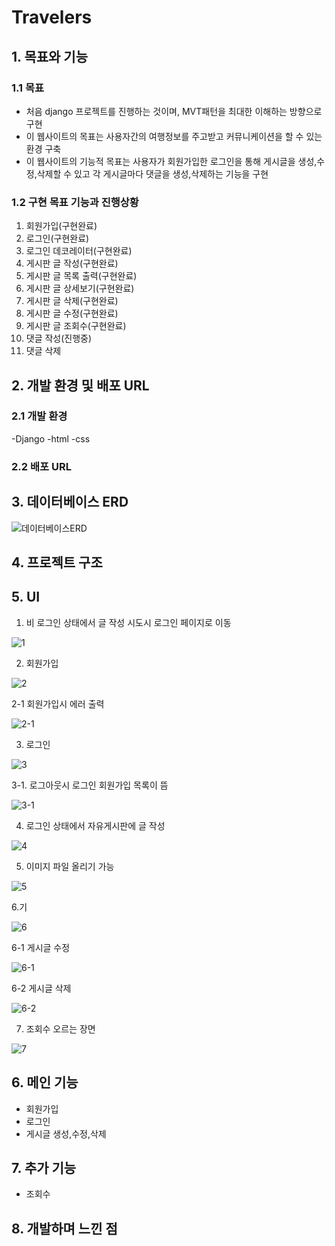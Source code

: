 # Travelers

## 1. 목표와 기능

### 1.1 목표
- 처음 django 프로젝트를 진행하는 것이며, MVT패턴을 최대한 이해하는 방향으로 구현
- 이 웹사이트의 목표는 사용자간의 여행정보를 주고받고 커뮤니케이션을 할 수 있는 환경 구축
- 이 웹사이트의 기능적 목표는 사용자가 회원가입한 로그인을 통해 게시글을 생성,수정,삭제할 수 있고 각 게시글마다 댓글을 생성,삭제하는 기능을 구현

### 1.2 구현 목표 기능과 진행상황

1. 회원가입(구현완료)
2. 로그인(구현완료)
3. 로그인 데코레이터(구현완료)
4. 게시판 글 작성(구현완료)
5. 게시판 글 목록 출력(구현완료)
6. 게시판 글 상세보기(구현완료)
7. 게시판 글 삭제(구현완료)
8. 게시판 글 수정(구현완료)
9. 게시판 글 조회수(구현완료)
10. 댓글 작성(진행중)
11. 댓글 삭제

## 2. 개발 환경 및 배포 URL
### 2.1 개발 환경
-Django
-html
-css

### 2.2 배포 URL

## 3. 데이터베이스 ERD


![데이터베이스ERD](https://github.com/k2h2j3/Orme_djangoproject/assets/74819625/95091afb-3194-4093-955a-735381fdd837)


## 4. 프로젝트 구조

## 5. UI

1. 비 로그인 상태에서 글 작성 시도시 로그인 페이지로 이동

   
![1](https://github.com/k2h2j3/Orme_djangoproject/assets/74819625/03409500-339f-4226-8d08-ad472433f62f)


2. 회원가입

   
![2](https://github.com/k2h2j3/Orme_djangoproject/assets/74819625/b62ae0ef-2287-47d6-80f8-dc9fe650732b)


2-1 회원가입시 에러 출력


![2-1](https://github.com/k2h2j3/Orme_djangoproject/assets/74819625/27749c0f-1543-4133-8c64-15d5fab3137a)


3. 로그인


![3](https://github.com/k2h2j3/Orme_djangoproject/assets/74819625/08e446e2-8e05-40f4-a5fb-28b286fb8ac9)


3-1. 로그아웃시 로그인 회원가입 목록이 뜸


![3-1](https://github.com/k2h2j3/Orme_djangoproject/assets/74819625/e906ffd0-270e-45cb-979c-32429a346612)


4. 로그인 상태에서 자유게시판에 글 작성


![4](https://github.com/k2h2j3/Orme_djangoproject/assets/74819625/d767ed6b-27af-49f5-b90f-6e446aed39dd)


5. 이미지 파일 올리기 가능


![5](https://github.com/k2h2j3/Orme_djangoproject/assets/74819625/ed212b2f-5968-43f5-9c58-ba304fde8650)


6.기


![6](https://github.com/k2h2j3/Orme_djangoproject/assets/74819625/d9644af4-f227-4917-bf72-150fb09d8b76)


6-1 게시글 수정


![6-1](https://github.com/k2h2j3/Orme_djangoproject/assets/74819625/256dce40-9b68-4def-8903-bc6d4057b8c2)


6-2  게시글 삭제


![6-2](https://github.com/k2h2j3/Orme_djangoproject/assets/74819625/43d4dacf-1f92-4c19-9d80-fb25578f1e21)


7. 조회수 오르는 장면


![7](https://github.com/k2h2j3/Orme_djangoproject/assets/74819625/e7e90977-7a1c-4903-841f-5be3f24966a4)



## 6. 메인 기능
- 회원가입
- 로그인
- 게시글 생성,수정,삭제

## 7. 추가 기능
- 조회수

## 8. 개발하며 느낀 점
